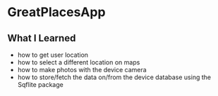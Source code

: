 # GreatPlacesApp
 
## What I Learned
- how to get user location 
- how to select a different location on maps
- how to make photos with the device camera 
- how to store/fetch the data on/from the device database using the Sqflite package
